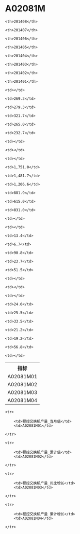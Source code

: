 A02081M
======


<table>

<tr>
    <th>指标</th>
    
    <th>201408</th>
    
    <th>201407</th>
    
    <th>201406</th>
    
    <th>201405</th>
    
    <th>201404</th>
    
    <th>201403</th>
    
    <th>201402</th>
    
    <th>201401</th>
    
</tr>


<tr>
    <td>A02081M01</td>
    
    <td></td>
    
    <td>269.3</td>
    
    <td>279.3</td>
    
    <td>321.7</td>
    
    <td>265.0</td>
    
    <td>232.7</td>
    
    <td></td>
    
    <td></td>
    

</tr>

<tr>
    <td>A02081M02</td>
    
    <td></td>
    
    <td>1,751.0</td>
    
    <td>1,481.7</td>
    
    <td>1,206.6</td>
    
    <td>881.9</td>
    
    <td>615.0</td>
    
    <td>831.0</td>
    
    <td></td>
    

</tr>

<tr>
    <td>A02081M03</td>
    
    <td></td>
    
    <td>13.4</td>
    
    <td>6.7</td>
    
    <td>90.8</td>
    
    <td>23.7</td>
    
    <td>51.5</td>
    
    <td></td>
    
    <td></td>
    

</tr>

<tr>
    <td>A02081M04</td>
    
    <td></td>
    
    <td>24.0</td>
    
    <td>25.5</td>
    
    <td>33.5</td>
    
    <td>21.2</td>
    
    <td>19.2</td>
    
    <td>56.8</td>
    
    <td></td>
    

</tr>


</table>

<table>
    
    <tr>

        <td>程控交换机产量_当月值</td>
        <td>A02081M01</td>

    </tr>
    
    <tr>

        <td>程控交换机产量_累计值</td>
        <td>A02081M02</td>

    </tr>
    
    <tr>

        <td>程控交换机产量_同比增长</td>
        <td>A02081M03</td>

    </tr>
    
    <tr>

        <td>程控交换机产量_累计增长</td>
        <td>A02081M04</td>

    </tr>
    
</table>